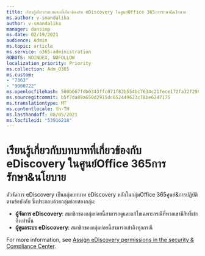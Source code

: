 ```yaml
---
title: เรียนรู้เกี่ยวกับบทบาทที่เกี่ยวข้องกับ eDiscovery ในศูนย์Office 365การรักษา&นโยบาย
ms.author: v-smandalika
author: v-smandalika
manager: dansimp
ms.date: 02/19/2021
audience: Admin
ms.topic: article
ms.service: o365-administration
ROBOTS: NOINDEX, NOFOLLOW
localization_priority: Priority
ms.collection: Adm_O365
ms.custom:
- "7363"
- "9000722"
ms.openlocfilehash: 500b667fdb0343ffc071f83b554bc7634c21fece172fa32f2984e24edbd3e892
ms.sourcegitcommit: b5f7da89a650d2915dc652449623c78be6247175
ms.translationtype: MT
ms.contentlocale: th-TH
ms.lasthandoff: 08/05/2021
ms.locfileid: "53916218"
---
```

# <a name="learn-about-ediscovery-related-roles-in-the-office-365-security--compliance-center"></a>เรียนรู้เกี่ยวกับบทบาทที่เกี่ยวข้องกับ eDiscovery ในศูนย์Office 365การรักษา&นโยบาย

ตัวจัดการ eDiscovery เป็นกลุ่มบทบาท eDiscovery หลักในกลุ่มOffice 365ศูนย์&การปฏิบัติตามข้อบังคับ ซึ่งประกอบด้วยกลุ่มย่อยสองกลุ่ม:

- **ผู้จัดการ eDiscovery**: สมาชิกของกลุ่มย่อยนี้สามารถดูและแก้ไขเฉพาะกรณีที่พวกเขามีสิทธิ์เข้าถึงเท่านั้น
- **ผู้ดูแลระบบ eDiscovery**: สมาชิกของกลุ่มย่อยนี้สามารถเข้าถึงทุกกรณี

For more information, see [Assign eDiscovery permissions in the security & Compliance Center](https://docs.microsoft.com/microsoft-365/compliance/assign-ediscovery-permissions).